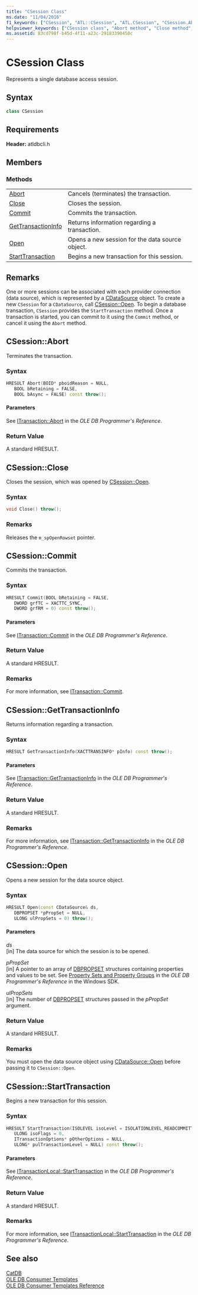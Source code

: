 ```yaml
---
title: "CSession Class"
ms.date: "11/04/2016"
f1_keywords: ["CSession", "ATL::CSession", "ATL.CSession", "CSession.Abort", "CSession::Abort", "ATL.CSession.Abort", "ATL::CSession::Abort", "CSession::Close", "ATL.CSession.Close", "CSession.Close", "ATL::CSession::Close", "CSession.Commit", "ATL.CSession.Commit", "ATL::CSession::Commit", "CSession::Commit", "GetTransactionInfo", "CSession.GetTransactionInfo", "ATL.CSession.GetTransactionInfo", "CSession::GetTransactionInfo", "ATL::CSession::GetTransactionInfo", "ATL::CSession::Open", "CSession::Open", "CSession.Open", "ATL.CSession.Open", "CSession::StartTransaction", "StartTransaction", "ATL.CSession.StartTransaction", "CSession.StartTransaction", "ATL::CSession::StartTransaction"]
helpviewer_keywords: ["CSession class", "Abort method", "Close method", "Commit method", "GetTransactionInfo method", "Open method", "StartTransaction method"]
ms.assetid: 83cd798f-b45d-4f11-a23c-29183390450c
---
```

# CSession Class

Represents a single database access session.

## Syntax

```cpp
class CSession
```

## Requirements

**Header:** atldbcli.h

## Members

### Methods

|||
|-|-|
|[Abort](#abort)|Cancels (terminates) the transaction.|
|[Close](#close)|Closes the session.|
|[Commit](#commit)|Commits the transaction.|
|[GetTransactionInfo](#gettransactioninfo)|Returns information regarding a transaction.|
|[Open](#open)|Opens a new session for the data source object.|
|[StartTransaction](#starttransaction)|Begins a new transaction for this session.|

## Remarks

One or more sessions can be associated with each provider connection (data source), which is represented by a [CDataSource](../../data/oledb/cdatasource-class.md) object. To create a new `CSession` for a `CDataSource`, call [CSession::Open](../../data/oledb/csession-open.md). To begin a database transaction, `CSession` provides the `StartTransaction` method. Once a transaction is started, you can commit to it using the `Commit` method, or cancel it using the `Abort` method.

## <a name="abort"></a> CSession::Abort

Terminates the transaction.

### Syntax

```cpp
HRESULT Abort(BOID* pboidReason = NULL,
   BOOL bRetaining = FALSE,
   BOOL bAsync = FALSE) const throw();
```

#### Parameters

See [ITransaction::Abort](/previous-versions/windows/desktop/ms709833(v=vs.85)) in the *OLE DB Programmer's Reference*.

### Return Value

A standard HRESULT.

## <a name="close"></a> CSession::Close

Closes the session, which was opened by [CSession::Open](../../data/oledb/csession-open.md).

### Syntax

```cpp
void Close() throw();
```

### Remarks

Releases the `m_spOpenRowset` pointer.

## <a name="commit"></a> CSession::Commit

Commits the transaction.

### Syntax

```cpp
HRESULT Commit(BOOL bRetaining = FALSE,
   DWORD grfTC = XACTTC_SYNC,
   DWORD grfRM = 0) const throw();
```

#### Parameters

See [ITransaction::Commit](/previous-versions/windows/desktop/ms713008(v=vs.85)) in the *OLE DB Programmer's Reference*.

### Return Value

A standard HRESULT.

### Remarks

For more information, see [ITransaction::Commit](/previous-versions/windows/desktop/ms713008(v=vs.85)).

## <a name="gettransactioninfo"></a> CSession::GetTransactionInfo

Returns information regarding a transaction.

### Syntax

```cpp
HRESULT GetTransactionInfo(XACTTRANSINFO* pInfo) const throw();
```

#### Parameters

See [ITransaction::GetTransactionInfo](/previous-versions/windows/desktop/ms714975(v=vs.85)) in the *OLE DB Programmer's Reference*.

### Return Value

A standard HRESULT.

### Remarks

For more information, see [ITransaction::GetTransactionInfo](/previous-versions/windows/desktop/ms714975(v=vs.85)) in the *OLE DB Programmer's Reference*.

## <a name="open"></a> CSession::Open

Opens a new session for the data source object.

### Syntax

```cpp
HRESULT Open(const CDataSource& ds,
   DBPROPSET *pPropSet = NULL,
   ULONG ulPropSets = 0) throw();
```

#### Parameters

*ds*<br/>
[in] The data source for which the session is to be opened.

*pPropSet*<br/>
[in] A pointer to an array of [DBPROPSET](/previous-versions/windows/desktop/ms714367(v=vs.85)) structures containing properties and values to be set. See [Property Sets and Property Groups](/previous-versions/windows/desktop/ms713696(v=vs.85)) in the *OLE DB Programmer's Reference* in the Windows SDK.

*ulPropSets*<br/>
[in] The number of [DBPROPSET](/previous-versions/windows/desktop/ms714367(v=vs.85)) structures passed in the *pPropSet* argument.

### Return Value

A standard HRESULT.

### Remarks

You must open the data source object using [CDataSource::Open](../../data/oledb/cdatasource-open.md) before passing it to `CSession::Open`.

## <a name="starttransaction"></a> CSession::StartTransaction

Begins a new transaction for this session.

### Syntax

```cpp
HRESULT StartTransaction(ISOLEVEL isoLevel = ISOLATIONLEVEL_READCOMMITTED,
   ULONG isoFlags = 0,
   ITransactionOptions* pOtherOptions = NULL,
   ULONG* pulTransactionLevel = NULL) const throw();
```

#### Parameters

See [ITransactionLocal::StartTransaction](/previous-versions/windows/desktop/ms709786(v=vs.85)) in the *OLE DB Programmer's Reference*.

### Return Value

A standard HRESULT.

### Remarks

For more information, see [ITransactionLocal::StartTransaction](/previous-versions/windows/desktop/ms709786(v=vs.85)) in the *OLE DB Programmer's Reference*.

## See also

[CatDB](../../visual-cpp-samples.md)<br/>
[OLE DB Consumer Templates](../../data/oledb/ole-db-consumer-templates-cpp.md)<br/>
[OLE DB Consumer Templates Reference](../../data/oledb/ole-db-consumer-templates-reference.md)
